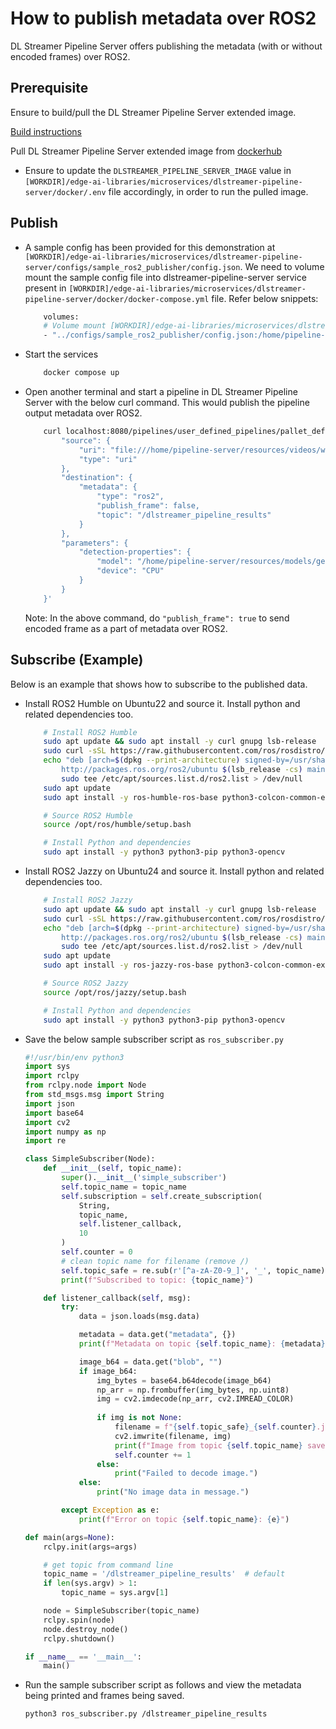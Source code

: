 # How to publish metadata over ROS2

DL Streamer Pipeline Server offers publishing the metadata (with or without encoded frames) over ROS2.

## Prerequisite

Ensure to build/pull the DL Streamer Pipeline Server extended image.

[Build instructions](./how-to-build-from-source.md)

Pull DL Streamer Pipeline Server extended image from [dockerhub](https://hub.docker.com/r/intel/dlstreamer-pipeline-server)
- Ensure to update the `DLSTREAMER_PIPELINE_SERVER_IMAGE` value in `[WORKDIR]/edge-ai-libraries/microservices/dlstreamer-pipeline-server/docker/.env` file accordingly, in order to run the pulled image.

## Publish 

- A sample config has been provided for this demonstration at `[WORKDIR]/edge-ai-libraries/microservices/dlstreamer-pipeline-server/configs/sample_ros2_publisher/config.json`. We need to volume mount the sample config file into dlstreamer-pipeline-server service present in `[WORKDIR]/edge-ai-libraries/microservices/dlstreamer-pipeline-server/docker/docker-compose.yml` file. Refer below snippets:

    ```sh
        volumes:
        # Volume mount [WORKDIR]/edge-ai-libraries/microservices/dlstreamer-pipeline-server/configs/sample_ros2_publisher/config.json to config file that DL Streamer Pipeline Server container loads.
        - "../configs/sample_ros2_publisher/config.json:/home/pipeline-server/config.json"
    ```

- Start the services
    ```sh
        docker compose up
    ```
- Open another terminal and start a pipeline in DL Streamer Pipeline Server with the below curl command. This would publish the pipeline output metadata over ROS2.
    ```sh
        curl localhost:8080/pipelines/user_defined_pipelines/pallet_defect_detection -X POST -H 'Content-Type: application/json' -d '{
            "source": {
                "uri": "file:///home/pipeline-server/resources/videos/warehouse.avi",
                "type": "uri"
            },
            "destination": {
                "metadata": {
                    "type": "ros2",
                    "publish_frame": false,
                    "topic": "/dlstreamer_pipeline_results"
                }
            },
            "parameters": {
                "detection-properties": {
                    "model": "/home/pipeline-server/resources/models/geti/pallet_defect_detection/deployment/Detection/model/model.xml",
                    "device": "CPU"
                }
            }
        }'
    ```
    Note: In the above command, do `"publish_frame": true` to send encoded frame as a part of metadata over ROS2.


## Subscribe (Example)

Below is an example that shows how to subscribe to the published data.

- Install ROS2 Humble on Ubuntu22 and source it. Install python and related dependencies too.
    ```sh
        # Install ROS2 Humble
        sudo apt update && sudo apt install -y curl gnupg lsb-release
        sudo curl -sSL https://raw.githubusercontent.com/ros/rosdistro/master/ros.key -o /usr/share/keyrings/ros-archive-keyring.gpg
        echo "deb [arch=$(dpkg --print-architecture) signed-by=/usr/share/keyrings/ros-archive-keyring.gpg] \
            http://packages.ros.org/ros2/ubuntu $(lsb_release -cs) main" | \
            sudo tee /etc/apt/sources.list.d/ros2.list > /dev/null
        sudo apt update
        sudo apt install -y ros-humble-ros-base python3-colcon-common-extensions

        # Source ROS2 Humble
        source /opt/ros/humble/setup.bash

        # Install Python and dependencies
        sudo apt install -y python3 python3-pip python3-opencv
    ```

- Install ROS2 Jazzy on Ubuntu24 and source it. Install python and related dependencies too.
    ```sh
        # Install ROS2 Jazzy
        sudo apt update && sudo apt install -y curl gnupg lsb-release
        sudo curl -sSL https://raw.githubusercontent.com/ros/rosdistro/master/ros.key -o /usr/share/keyrings/ros-archive-keyring.gpg
        echo "deb [arch=$(dpkg --print-architecture) signed-by=/usr/share/keyrings/ros-archive-keyring.gpg] \
            http://packages.ros.org/ros2/ubuntu $(lsb_release -cs) main" | \
            sudo tee /etc/apt/sources.list.d/ros2.list > /dev/null
        sudo apt update
        sudo apt install -y ros-jazzy-ros-base python3-colcon-common-extensions

        # Source ROS2 Jazzy
        source /opt/ros/jazzy/setup.bash

        # Install Python and dependencies
        sudo apt install -y python3 python3-pip python3-opencv
    ```

- Save the below sample subscriber script as `ros_subscriber.py`
    ```python
    #!/usr/bin/env python3
    import sys
    import rclpy
    from rclpy.node import Node
    from std_msgs.msg import String
    import json
    import base64
    import cv2
    import numpy as np
    import re

    class SimpleSubscriber(Node):
        def __init__(self, topic_name):
            super().__init__('simple_subscriber')
            self.topic_name = topic_name
            self.subscription = self.create_subscription(
                String,
                topic_name,
                self.listener_callback,
                10
            )
            self.counter = 0
            # clean topic name for filename (remove /)
            self.topic_safe = re.sub(r'[^a-zA-Z0-9_]', '_', topic_name)
            print(f"Subscribed to topic: {topic_name}")

        def listener_callback(self, msg):
            try:
                data = json.loads(msg.data)

                metadata = data.get("metadata", {})
                print(f"Metadata on topic {self.topic_name}: {metadata}")

                image_b64 = data.get("blob", "")
                if image_b64:
                    img_bytes = base64.b64decode(image_b64)
                    np_arr = np.frombuffer(img_bytes, np.uint8)
                    img = cv2.imdecode(np_arr, cv2.IMREAD_COLOR)
                    
                    if img is not None:
                        filename = f"{self.topic_safe}_{self.counter}.jpg"
                        cv2.imwrite(filename, img)
                        print(f"Image from topic {self.topic_name} saved to {filename}")
                        self.counter += 1
                    else:
                        print("Failed to decode image.")
                else:
                    print("No image data in message.")

            except Exception as e:
                print(f"Error on topic {self.topic_name}: {e}")

    def main(args=None):
        rclpy.init(args=args)

        # get topic from command line
        topic_name = '/dlstreamer_pipeline_results'  # default
        if len(sys.argv) > 1:
            topic_name = sys.argv[1]

        node = SimpleSubscriber(topic_name)
        rclpy.spin(node)
        node.destroy_node()
        rclpy.shutdown()

    if __name__ == '__main__':
        main()
    ```

- Run the sample subscriber script as follows and view the metadata being printed and frames being saved.
    ```sh
    python3 ros_subscriber.py /dlstreamer_pipeline_results
    ```